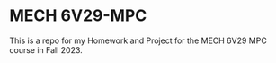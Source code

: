 # MECH 6V29-MPC

This is a repo for my Homework and Project for the MECH 6V29 MPC course in Fall 2023.
